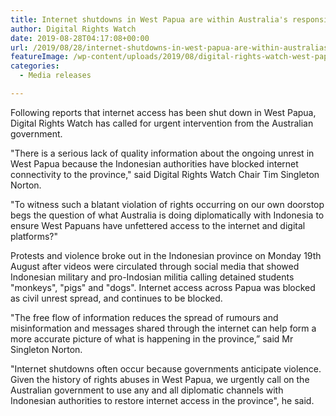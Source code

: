 ```yaml
---
title: Internet shutdowns in West Papua are within Australia's responsibility
author: Digital Rights Watch
date: 2019-08-28T04:17:08+00:00
url: /2019/08/28/internet-shutdowns-in-west-papua-are-within-australias-responsibility/
featureImage: /wp-content/uploads/2019/08/digital-rights-watch-west-papua-restore-internet.jpg
categories:
  - Media releases

---
```

Following reports that internet access has been shut down in West Papua, Digital Rights Watch has called for urgent intervention from the Australian government.

"There is a serious lack of quality information about the ongoing unrest in West Papua because the Indonesian authorities have blocked internet connectivity to the province," said Digital Rights Watch Chair Tim Singleton Norton.

"To witness such a blatant violation of rights occurring on our own doorstop begs the question of what Australia is doing diplomatically with Indonesia to ensure West Papuans have unfettered access to the internet and digital platforms?"

Protests and violence broke out in the Indonesian province on Monday 19th August after videos were circulated through social media that showed Indonesian military and pro-Indosian militia calling detained students "monkeys", "pigs" and "dogs". Internet access across Papua was blocked as civil unrest spread, and continues to be blocked.

"The free flow of information reduces the spread of rumours and misinformation and messages shared through the internet can help form a more accurate picture of what is happening in the province,&#8221; said Mr Singleton Norton.

"Internet shutdowns often occur because governments anticipate violence. Given the history of rights abuses in West Papua, we urgently call on the Australian government to use any and all diplomatic channels with Indonesian authorities to restore internet access in the province", he said.
